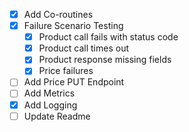 * [x] Add Co-routines
* [x] Failure Scenario Testing
    * [x] Product call fails with status code
    * [x] Product call times out
    * [x] Product response missing fields
    * [x] Price failures
* [ ] Add Price PUT Endpoint
* [ ] Add Metrics
* [x] Add Logging
* [ ] Update Readme
